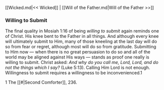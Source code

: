 [[Wicked.md|<< Wicked]]  |  [[Will of the Father.md|Will of the Father >>]]

### Willing to Submit
The final quality in Mosiah 1:16 of being *willing to submit* again reminds one of Christ. His knee bent to the Father in all things. And although every knee will ultimately submit to Him, many of those kneeling at the last day will do so from fear or regret, although most will do so from gratitude. Submitting to Him now — when there is no great persuasion to do so and all of the world may be aligned against His ways — stands as proof one really is willing to submit. Christ asked: *And why do you call me, Lord, Lord, and do not the things which I say?* (Luke 5:13). Calling Him Lord is not enough. Willingness to submit requires a willingness to be inconvenienced.1



1 The [[#|Second Comforter]], 236.